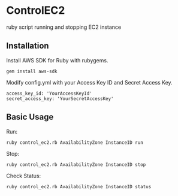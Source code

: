 ControlEC2
===========

ruby script running and stopping EC2 instance


## Installation

Install AWS SDK for Ruby with rubygems.

    gem install aws-sdk

Modify config.yml with your Access Key ID and Secret Access Key.

    access_key_id: 'YourAccessKeyId'
    secret_access_key: 'YourSecretAccessKey'


## Basic Usage

Run:

    ruby control_ec2.rb AvailabilityZone InstanceID run

Stop:

    ruby control_ec2.rb AvailabilityZone InstanceID stop

Check Status:

    ruby control_ec2.rb AvailabilityZone InstanceID status
